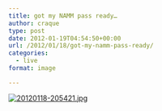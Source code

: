 ```yaml
---
title: got my NAMM pass ready…
author: craque
type: post
date: 2012-01-19T04:54:50+00:00
url: /2012/01/18/got-my-namm-pass-ready/
categories:
  - live
format: image

---
```

[<img class="alignnone size-full" src="https://sounding.com/blog/wp-content/uploads/2012/01/20120118-205421.jpg" alt="20120118-205421.jpg" />][1]

 [1]: https://sounding.com/blog/wp-content/uploads/2012/01/20120118-205421.jpg